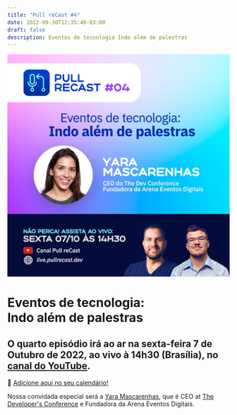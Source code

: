 ```yaml
---
title: "Pull reCast #4"
date: 2022-09-30T12:35:40-03:00
draft: false
description: Eventos de tecnologia Indo além de palestras
---
```


[![Agile](/images/flyer_live4.jpeg)](https://youtu.be/XKzsiiylNas)

# Eventos de tecnologia:<br/>Indo além de palestras

## O quarto episódio irá ao ar na sexta-feira 7 de Outubro de 2022, ao vivo à 14h30 (Brasília), no [canal do YouTube](https://canal.pullrecast.dev).

:calendar: [Adicione aqui no seu calendário!](/calendar/ep004.ics)

Nossa convidada especial será a [Yara Mascarenhas](https://www.linkedin.com/in/yaramascarenhas/), que é CEO at [The Developer's Conference](https://thedevconf.com/) e Fundadora da Arena Eventos Digitais.